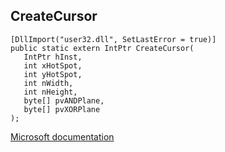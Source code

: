 ## CreateCursor

```
[DllImport("user32.dll", SetLastError = true)]
public static extern IntPtr CreateCursor(
   IntPtr hInst,
   int xHotSpot,
   int yHotSpot,
   int nWidth,
   int nHeight,
   byte[] pvANDPlane,
   byte[] pvXORPlane
);
```

[Microsoft documentation](https://docs.microsoft.com/en-us/windows/win32/api/winuser/nf-winuser-createcursor)
